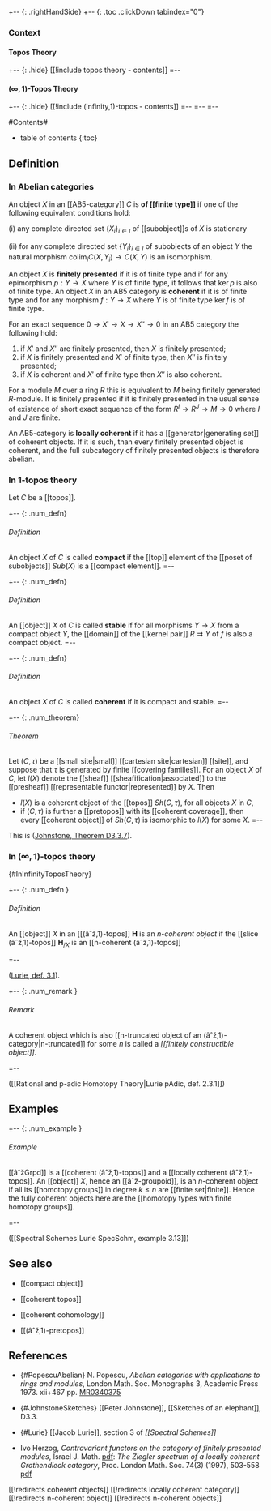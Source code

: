 
+-- {: .rightHandSide}
+-- {: .toc .clickDown tabindex="0"}
### Context
#### Topos Theory
+-- {: .hide}
[[!include topos theory - contents]]
=--
#### $(\infty,1)$-Topos Theory
+-- {: .hide}
[[!include (infinity,1)-topos - contents]]
=--
=--
=--



#Contents#
* table of contents
{:toc}

## Definition

### In Abelian categories

An object $X$ in an [[AB5-category]] $C$ is __of [[finite type]]__ if one of the following equivalent conditions hold:

(i) any complete directed set $\{X_i\}_{i\in I}$ of [[subobject]]s of $X$ is stationary

(ii) for any complete directed set $\{Y_i\}_{i\in I}$ of subobjects of an object $Y$ the natural morphism $\operatorname{colim}_i C(X,Y_i) \to C(X,Y)$ is an isomorphism.

An object $X$ is __finitely presented__ if it is of finite type and if for any epimorphism $p : Y \to X$ where $Y$ is of finite type, it follows that $\operatorname{ker} p$ is also of finite type. An object $X$ in an AB5 category is __coherent__ if it is of finite type and for any morphism $f : Y \to X$ where $Y$ is of finite type $\operatorname{ker} f$ is of finite type.

For an exact sequence $0 \to X' \to X \to X'' \to 0$ in an AB5 category the following hold:

1. if $X'$ and $X''$ are finitely presented, then $X$ is finitely presented;
2. if $X$ is finitely presented and $X'$ of finite type, then $X''$ is finitely presented;
3. if $X$ is coherent and $X'$ of finite type then $X''$ is also coherent.

For a module $M$ over a ring $R$ this is equivalent to $M$ being finitely generated $R$-module. It is finitely presented if it is finitely presented in the usual sense of existence of short exact sequence of the form $R^I \to R^J \to M \to 0$ where $I$ and $J$ are finite. 

An AB5-category is __locally coherent__ if it has a [[generator|generating set]] of coherent objects. If it is such, than every finitely presented object is coherent, and the full subcategory of finitely presented objects is therefore abelian. 

### In 1-topos theory

Let $C$ be a [[topos]].

+-- {: .num_defn}
###### Definition
An object $X$ of $C$ is called **compact** if the [[top]] element of the [[poset of subobjects]] $Sub(X)$ is a [[compact element]].
=--

+-- {: .num_defn}
###### Definition
An [[object]] $X$ of $C$ is called **stable** if for all morphisms $Y \to X$ from a compact object $Y$, the [[domain]] of the [[kernel pair]] $R \rightrightarrows Y$ of $f$ is also a compact object.
=--

+-- {: .num_defn}
###### Definition
An object $X$ of $C$ is called **coherent** if it is compact and stable.
=--

+-- {: .num_theorem}
###### Theorem
Let $(C, \tau)$ be a [[small site|small]] [[cartesian site|cartesian]] [[site]], and suppose that $\tau$ is generated by finite [[covering families]].  For an object $X$ of $C$, let $l(X)$ denote the [[sheaf]] [[sheafification|associated]] to the [[presheaf]] [[representable functor|represented]] by $X$.  Then

* $l(X)$ is a coherent object of the [[topos]] $Sh(C, \tau)$, for all objects $X$ in $C$,
* if $(C, \tau)$ is further a [[pretopos]] with its [[coherent coverage]], then every [[coherent object]] of $Sh(C, \tau)$ is isomorphic to $l(X)$ for some $X$.
=--

This is ([Johnstone, Theorem D3.3.7](#JohnstoneSketches)).

### In $(\infty,1)$-topos theory
 {#InInfinityToposTheory}

+-- {: .num_defn }
###### Definition

An [[object]] $X$ in an [[(âˆž,1)-topos]] $\mathbf{H}$ is an _$n$-coherent object_ if the [[slice (âˆž,1)-topos]] $\mathbf{H}_{/X}$ is an [[n-coherent (âˆž,1)-topos]] 

=--

([Lurie, def. 3.1](#Lurie)).

+-- {: .num_remark }
###### Remark

A coherent object which is also [[n-truncated object of an (âˆž,1)-category|n-truncated]] for some $n$ is called a _[[finitely constructible object]]_.

=--

([[Rational and p-adic Homotopy Theory|Lurie pAdic, def. 2.3.1]])

## Examples

+-- {: .num_example }
###### Example

[[âˆžGrpd]] is a [[coherent (âˆž,1)-topos]] and a [[locally coherent (âˆž,1)-topos]]. An [[object]] $X$, hence an [[âˆž-groupoid]], is an $n$-coherent object if all its [[homotopy groups]] in degree $k \leq n$ are [[finite set|finite]]. Hence the fully coherent objects here are the [[homotopy types with finite homotopy groups]].

=--

([[Spectral Schemes|Lurie SpecSchm, example 3.13]])


## See also

* [[compact object]]

* [[coherent topos]]

* [[coherent cohomology]]

* [[(âˆž,1)-pretopos]]

## References

* {#PopescuAbelian} N. Popescu, _Abelian categories with applications to rings and modules_, London Math. Soc. Monographs 3, Academic Press 1973. xii+467 pp. [MR0340375](http://www.ams.org/mathscinet-getitem?mr=0340375)

* {#JohnstoneSketches} [[Peter Johnstone]], [[Sketches of an elephant]], D3.3.

* {#Lurie} [[Jacob Lurie]], section 3 of _[[Spectral Schemes]]_ 

* Ivo Herzog, _Contravariant functors on the category of finitely presented modules_,  Israel J. Math. [pdf](http://lima.osu.edu/people/iherzog/contra.pdf):
_The Ziegler spectrum of a locally coherent Grothendieck category_, Proc. London Math. Soc. 74(3) (1997), 503-558 [pdf](http://lima.osu.edu/people/iherzog/Ziegler%20spec.pdf)


[[!redirects coherent objects]]
[[!redirects locally coherent category]]
[[!redirects n-coherent object]]
[[!redirects n-coherent objects]]

